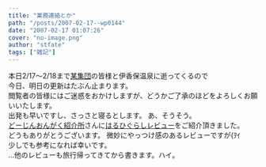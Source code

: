 ```yaml
---
title: "業務連絡とか"
path: "/posts/2007-02-17--wp0144"
date: "2007-02-17 01:07:26"
cover: "no-image.png"
author: "stfate"
tags: ["雑記"]
---
```


<style type="text/css">
<!--
p {white-space: pre-wrap};
-->
</style>

本日2/17～2/18まで<a href="http://www.crimson.be/" target="_blank">某集団</a>の皆様と伊香保温泉に逝ってくるので
今日、明日の更新はたぶん止まります。
閲覧者の皆様にはご迷惑をおかけしますが、どうかご了承のほどをよろしくお願いいたします。
出発も早いですし、さっさと寝るとします。
あ、そうそう。
<a href="http://blog.goo.ne.jp/mokichi-8020" target="_blank">どーじんおんがく紹介所</a>さんに<a href="http://stfate.net/log/eid591.html" target="_blank">はるひぐらしレビュー</a>をご紹介頂きました。
どうもありがとうございます。
微妙にやっつけ感のあるレビューですが(ｦｲ
少しでも参考になれば幸いです。
…他のレビューも旅行帰ってきてから書きます。ハイ。
